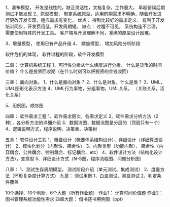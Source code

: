 1、瀑布模型， 开发是线性的，缺乏灵活性，文档复杂，工作量大， 早起错误后期测试才能发现
2、原型模型， 制定系统原型，适用前期需求不明确，随着开发进行更改开发实现，适应需求有变化。 优点： 得到比较好的需求定义， 有利于开发培训同步，开发费用低，开发周期短。
缺点： 过程不可见， 系统构造不合理， 需要使用特殊的开发工具。 客户端与开发理解不同，准确的原型设计困难。

3、增量模型， 使用已有产品升级
4、 螺旋模型， 增加风险分析阶段

软件危机的体现， 软件过程的阶段，软件开发模型

二章： 计算机系统工程
1、可行性分析从什么纬度进行分析， 什么是货币的时间价值？ 什么是投资回收期（在什么时刻可以把投资的金钱收回）

三章： 面向对象。
1、什么是面向对象？
2、什么是对象，什么是类？
3、UML，UML图形化表示方法
4、UML行为事物，分组事物，UML关系， （关联关系，泛化关系）

5、用例图，顺序图

四章： 软件需求工程
1、软件需求层次，各需求定义
2、软件需求分析方法（2种），各分析方法的详细介绍
3、数据流图，数据流图是分层的（顶层只有一个）
4、逻辑说明方式，程序说明、决策表、决策树

五章： 软件设计工程
1、概要设计（概要体系结构设计）、详细设计（详细算法设计）
2、模块化划分（内聚性、耦合性）
3、内聚类型（功能内聚）， 耦合性（内容耦合、公共耦合、控制耦合、标记耦合、etc）
4、软件设计方法（结构化设计方法），变换型
5、详细设计方式（N-S图，程序流程图、问题分析图）

八章：
1、测试生存周期模型， 测试阶段介绍（单元测试、集成测试）
2、度量方法（环形复杂度计算方式）
九章： 测试用例
1、白盒测试、黑盒测试
2、判定条件覆盖

10个选择、10个判断、6个大题（所有作业题）
作业1： 计算时间价值题
作业2： 图书管理系统功能性需求
四章大题： 借书还书用例图（ppt）